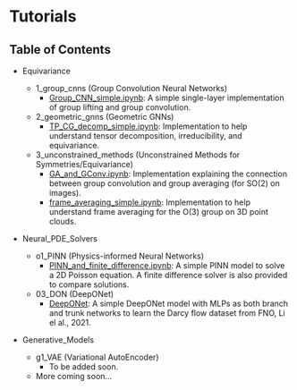 # Tutorials

## Table of Contents
- Equivariance  
  - 1_group_cnns  (Group Convolution Neural Networks)
    - [Group_CNN_simple.ipynb](#blob/main/Equivariance/1_group_cnns/Group_CNN_simple.ipynb): A simple single-layer implementation of group lifting and group convolution.  
  - 2_geometric_gnns  (Geometric GNNs)
    - [TP_CG_decomp_simple.ipynb](#tp-cg-decomp-simple): Implementation to help understand tensor decomposition, irreducibility, and equivariance.  
  - 3_unconstrained_methods  (Unconstrained Methods for Symmetries/Equivariance)
    - [GA_and_GConv.ipynb](#ga-and-gconv): Implementation explaining the connection between group convolution and group averaging (for SO(2) on images).  
    - [frame_averaging_simple.ipynb](#frame-averaging-simple): Implementation to help understand frame averaging for the O(3) group on 3D point clouds.  
	
- Neural_PDE_Solvers
  - o1_PINN (Physics-informed Neural Networks)
	- [PINN_and_finite_difference.ipynb](#pinn): A simple PINN model to solve a 2D Poisson equation. A finite difference solver is also provided to compare solutions. 
  - 03_DON (DeepONet)
	- [DeepONet](#don): A simple DeepONet model with MLPs as both branch and trunk networks to learn the Darcy flow dataset from FNO, Li el al., 2021.
	
- Generative_Models
  - g1_VAE (Variational AutoEncoder)
	- To be added soon.
  - More coming soon...